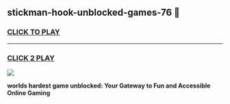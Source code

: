 
## stickman-hook-unblocked-games-76 👋
<h3>
<a href="https://premium.freeplayer.one?title=stickman-hook-unblocked-games-76&ref=14F">CLICK TO PLAY</a></h3>
<hr>

<h3>
<a href="https://premium.freeplayer.one?title=stickman-hook-unblocked-games-76&ref=14F">CLICK 2 PLAY</a>
  
</h3>

<a href="https://premium.freeplayer.one?title=stickman-hook-unblocked-games-76&ref=12F/"><img src="https://clearcache.store/games.png"></a>


**worlds hardest game unblocked: Your Gateway to Fun and Accessible Online Gaming**
